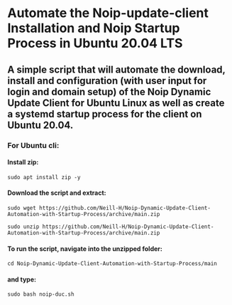 # Automate the Noip-update-client Installation and Noip Startup Process in Ubuntu 20.04 LTS


## A simple script that will automate the download, install and configuration (with user input for login and domain setup) of the Noip Dynamic Update Client for Ubuntu Linux as well as create a systemd startup process for the client on Ubuntu 20.04.


### For Ubuntu cli:

#### Install zip:

``` sudo apt install zip -y ```

#### Download the script and extract:

``` sudo wget https://github.com/Neill-H/Noip-Dynamic-Update-Client-Automation-with-Startup-Process/archive/main.zip  ```

``` sudo unzip https://github.com/Neill-H/Noip-Dynamic-Update-Client-Automation-with-Startup-Process/archive/main.zip ```

#### To run the script, navigate into the unzipped folder:

``` cd Noip-Dynamic-Update-Client-Automation-with-Startup-Process/main ```

#### and type:

``` sudo bash noip-duc.sh ```



